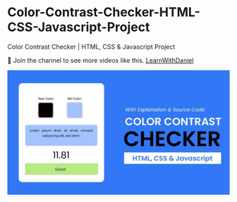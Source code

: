 # Color-Contrast-Checker-HTML-CSS-Javascript-Project
Color Contrast Checker | HTML, CSS &amp; Javascript Project

💙 Join the channel to see more videos like this. [LearnWithDaniel](https://www.youtube.com/@learnwithdanial417)

![preview img](/checker.jpg)
